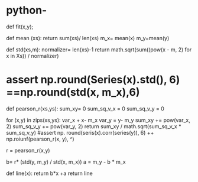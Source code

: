 # python-
def fit(x,y);

def mean (xs):
return sum(xs)/ len(xs)
m_x= mean(x)
m_y=mean(y)

def std(xs,m):
normalizer= len(xs)-1
return math.sqrt(sum((pow(x - m, 2) for x in Xs)) / normalizer)
# assert np.round(Series(x).std(), 6) ==np.round(std(x, m_x),6)

def pearson_r(xs,ys):
sum_xy= 0
sum_sq_v_x = 0
sum_sq_v_y = 0

for (x,y) in zips(xs,ys):
var_x + x- m_x
var_y = y- m_y
sum_xy += pow(var_x, 2)
sum_sq_v_y += pow(var_y, 2)
return sum_xy / math.sqrt(sum_sq_v_x * sum_sq_v_y)
#assert np. round(seris(x).corr(series(y)), 6) ++ np.roiunf(pearson_r(x, y), ^)

r = pearson_r(x,y)

b= r* (std(y, m_y) / std(x, m_x))
a = m_y - b * m_x

def line(x):
return b*x +a
return line
